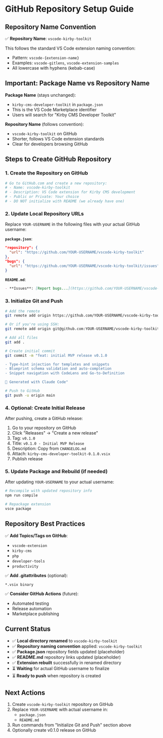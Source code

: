 # GitHub Repository Setup Guide

## Repository Name Convention

✅ **Repository Name**: `vscode-kirby-toolkit`

This follows the standard VS Code extension naming convention:
- Pattern: `vscode-{extension-name}`
- Examples: `vscode-gitlens`, `vscode-extension-samples`
- All lowercase with hyphens (kebab-case)

## Important: Package Name vs Repository Name

**Package Name** (stays unchanged):
- `kirby-cms-developer-toolkit` in `package.json`
- This is the VS Code Marketplace identifier
- Users will search for "Kirby CMS Developer Toolkit"

**Repository Name** (follows convention):
- `vscode-kirby-toolkit` on GitHub
- Shorter, follows VS Code extension standards
- Clear for developers browsing GitHub

## Steps to Create GitHub Repository

### 1. Create the Repository on GitHub

```bash
# Go to GitHub.com and create a new repository:
# - Name: vscode-kirby-toolkit
# - Description: VS Code extension for Kirby CMS development
# - Public or Private: Your choice
# - DO NOT initialize with README (we already have one)
```

### 2. Update Local Repository URLs

Replace `YOUR-USERNAME` in the following files with your actual GitHub username:

**`package.json`**:
```json
"repository": {
  "url": "https://github.com/YOUR-USERNAME/vscode-kirby-toolkit"
},
"bugs": {
  "url": "https://github.com/YOUR-USERNAME/vscode-kirby-toolkit/issues"
}
```

**`README.md`**:
```markdown
- **Issues**: [Report bugs...](https://github.com/YOUR-USERNAME/vscode-kirby-toolkit/issues)
```

### 3. Initialize Git and Push

```bash
# Add the remote
git remote add origin https://github.com/YOUR-USERNAME/vscode-kirby-toolkit.git

# Or if you're using SSH:
git remote add origin git@github.com:YOUR-USERNAME/vscode-kirby-toolkit.git

# Add all files
git add .

# Create initial commit
git commit -m "feat: initial MVP release v0.1.0

- Type-hint injection for templates and snippets
- Blueprint schema validation and auto-completion
- Snippet navigation with CodeLens and Go-to-Definition

🤖 Generated with Claude Code"

# Push to GitHub
git push -u origin main
```

### 4. Optional: Create Initial Release

After pushing, create a GitHub release:

1. Go to your repository on GitHub
2. Click "Releases" → "Create a new release"
3. Tag: `v0.1.0`
4. Title: `v0.1.0 - Initial MVP Release`
5. Description: Copy from `CHANGELOG.md`
6. Attach: `kirby-cms-developer-toolkit-0.1.0.vsix`
7. Publish release

### 5. Update Package and Rebuild (if needed)

After updating `YOUR-USERNAME` to your actual username:

```bash
# Recompile with updated repository info
npm run compile

# Repackage extension
vsce package
```

## Repository Best Practices

✅ **Add Topics/Tags on GitHub**:
- `vscode-extension`
- `kirby-cms`
- `php`
- `developer-tools`
- `productivity`

✅ **Add .gitattributes** (optional):
```
*.vsix binary
```

✅ **Consider GitHub Actions** (future):
- Automated testing
- Release automation
- Marketplace publishing

## Current Status

- ✅ **Local directory renamed** to `vscode-kirby-toolkit`
- ✅ **Repository naming convention** applied: `vscode-kirby-toolkit`
- ✅ **Package.json** repository fields updated (placeholder)
- ✅ **README.md** repository links updated (placeholder)
- ✅ **Extension rebuilt** successfully in renamed directory
- ⏳ **Waiting** for actual GitHub username to finalize
- ⏳ **Ready to push** when repository is created

## Next Actions

1. Create `vscode-kirby-toolkit` repository on GitHub
2. Replace `YOUR-USERNAME` with actual username in:
   - `package.json`
   - `README.md`
3. Run commands from "Initialize Git and Push" section above
4. Optionally create v0.1.0 release on GitHub

